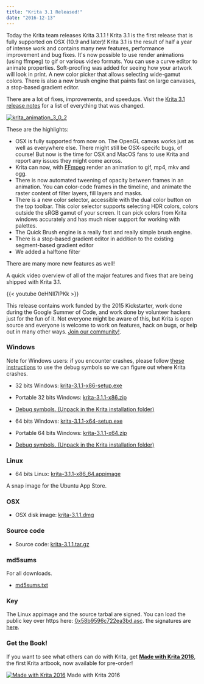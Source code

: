 ```yaml
---
title: "Krita 3.1 Released!"
date: "2016-12-13"
---
```


Today the Krita team releases Krita 3.1.1 ! Krita 3.1 is the first release that is fully supported on OSX (10.9 and later)! Krita 3.1 is the result of half a year of intense work and contains many new features, performance improvement and bug fixes. It's now possible to use render animations (using ffmpeg) to gif or various video formats. You can use a curve editor to animate properties. Soft-proofing was added for seeing how your artwork will look in print. A new color picker that allows selecting wide-gamut colors. There is also a new brush engine that paints fast on large canvases, a stop-based gradient editor.

There are a lot of fixes, improvements, and speedups. Visit the [Krita 3.1 release notes](/release-notes-for-krita-3-1/) for a list of everything that was changed.

[![krita_animation_3_0_2](/images/posts/2016/krita_animation_3_0_2-1024x826.gif)](/images/posts/2016/krita_animation_3_0_2.gif)

These are the highlights:

- OSX is fully supported from now on. The OpenGL canvas works just as well as everywhere else. There might still be OSX-specifc bugs, of course! But now is the time for OSX and MacOS fans to use Krita and report any issues they might come across.
- Krita can now, with [FFmpeg](https://ffmpeg.org) render an animation to gif, mp4, mkv and ogg.
- There is now automated tweening of opacity between frames in an animation. You can color-code frames in the timeline, and animate the raster content of filter layers, fill layers and masks.
- There is a new color selector, accessible with the dual color button on the top toolbar. This color selector supports selecting HDR colors, colors outside the sRGB gamut of your screen. It can pick colors from Krita windows accurately and has much nicer support for working with palettes.
- The Quick Brush engine is a really fast and really simple brush engine.
- There is a stop-based gradient editor in addition to the existing segment-based gradient editor
- We added a halftone filter

There are many more new features as well!

A quick video overview of all of the major features and fixes that are being shipped with Krita 3.1.

{{< youtube 0eHNll7lPKk >}}

This release contains work funded by the 2015 Kickstarter, work done during the Google Summer of Code, and work done by volunteer hackers just for the fun of it. Not everyone might be aware of this, but Krita is open source and everyone is welcome to work on features, hack on bugs, or help out in many other ways. [Join our community!](/get-involved/overview/).

### Windows

Note for Windows users: if you encounter crashes, please follow [these instructions](https://docs.krita.org/Dr._Mingw_debugger) to use the debug symbols so we can figure out where Krita crashes.

- 32 bits Windows: [krita-3.1.1-x86-setup.exe](http://download.kde.org/stable/krita/3.1.1/krita-3.1.1-x86-setup.exe)
- Portable 32 bits Windows: [krita-3.1.1-x86.zip](http://download.kde.org/stable/krita/3.1.1/krita-3.1.1-x86.zip)
- [Debug symbols. (Unpack in the Krita installation folder)](http://download.kde.org/stable/krita/3.1.1/krita-3.1.1-x86-dbg.zip)

- 64 bits Windows: [krita-3.1.1-x64-setup.exe](http://download.kde.org/stable/krita/3.1.1/krita-3.1.1-x64-setup.exe)
- Portable 64 bits Windows: [krita-3.1.1-x64.zip](http://download.kde.org/stable/krita/3.1.1/krita-3.1.1-x64.zip)
- [Debug symbols. (Unpack in the Krita installation folder)](http://download.kde.org/stable/krita/3.1.1/krita-3.1.1-x64-dbg.zip)

### Linux

- 64 bits Linux: [krita-3.1.1-x86_64.appimage](http://download.kde.org/stable/krita/3.1.1/krita-3.1.1-x86_64.appimage)

A snap image for the Ubuntu App Store.

### OSX

- OSX disk image: [krita-3.1.1.dmg](http://download.kde.org/stable/krita/3.1.1/krita-3.1.1.dmg)

### Source code

- Source code: [krita-3.1.1.tar.gz](http://download.kde.org/stable/krita/3.1.1/krita-3.1.1.tar.gz)

### md5sums

For all downloads.

- [md5sums.txt](http://download.kde.org/stable/krita/3.1.1/md5sums.txt)

### Key

The Linux appimage and the source tarbal are signed. You can load the public key over https here: [0x58b9596c722ea3bd.asc](https://share.kde.org/index.php/s/fJ99V5mZvuyD0z8). the signatures are [here](http://download.kde.org/stable/krita/3.1.1).

### Get the Book!

If you want to see what others can do with Krita, get [**Made with Krita 2016**](/item/made-with-krita-2016-the-krita-artbook/), the first Krita artbook, now available for pre-order!

[![Made with Krita 2016](/images/posts/2016/cover_small-217x300.png)](/images/posts/2016/cover_small.png) Made with Krita 2016
